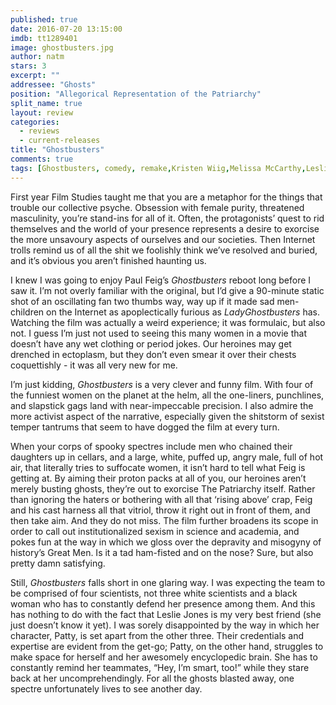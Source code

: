 ```yaml
---
published: true
date: 2016-07-20 13:15:00
imdb: tt1289401
image: ghostbusters.jpg
author: natm
stars: 3
excerpt: ""
addressee: "Ghosts"
position: "Allegorical Representation of the Patriarchy"
split_name: true
layout: review
categories: 
  - reviews
  - current-releases
title: "Ghostbusters"
comments: true
tags: [Ghostbusters, comedy, remake,Kristen Wiig,Melissa McCarthy,Leslie Jones,Kate McKinnon]
---
```

First year Film Studies taught me that you are a metaphor for the things that trouble our collective psyche. Obsession with female purity, threatened masculinity, you’re stand-ins for all of it. Often, the protagonists’ quest to rid themselves and the world of your presence represents a desire to exorcise the more unsavoury aspects of ourselves and our societies. Then Internet trolls remind us of all the shit we foolishly think we’ve resolved and buried, and it’s obvious you aren’t finished haunting us. 

I knew I was going to enjoy Paul Feig’s _Ghostbusters_ reboot long before I saw it. I’m not overly familiar with the original, but I’d give a 90-minute static shot of an oscillating fan two thumbs way, way up if it made sad men-children on the Internet as apoplectically furious as _LadyGhostbusters_ has. Watching the film was actually a weird experience; it was formulaic, but also not. I guess I’m just not used to seeing this many women in a movie that doesn’t have any wet clothing or period jokes. Our heroines may get drenched in ectoplasm, but they don’t even smear it over their chests coquettishly - it was all very new for me. 

I’m just kidding, _Ghostbusters_ is a very clever and funny film. With four of the funniest women on the planet at the helm, all the one-liners, punchlines, and slapstick gags land with near-impeccable precision. I also admire the more activist aspect of the narrative, especially given the shitstorm of sexist temper tantrums that seem to have dogged the film at every turn. 

When your corps of spooky spectres include men who chained their daughters up in cellars, and a large, white, puffed up, angry male, full of hot air, that literally tries to suffocate women, it isn’t hard to tell what Feig is getting at. By aiming their proton packs at all of you, our heroines aren’t merely busting ghosts, they’re out to exorcise The Patriarchy itself. Rather than ignoring the haters or bothering with all that ‘rising above’ crap, Feig and his cast harness all that vitriol, throw it right out in front of them, and then take aim. And they do not miss. The film further broadens its scope in order to call out institutionalized sexism in science and academia, and pokes fun at the way in which we gloss over the depravity and misogyny of history’s Great Men. Is it a tad ham-fisted and on the nose? Sure, but also pretty damn satisfying.

Still, _Ghostbusters_ falls short in one glaring way. I was expecting the team to be comprised of four scientists, not three white scientists and a black woman who has to constantly defend her presence among them. And this has nothing to do with the fact that Leslie Jones is my very best friend (she just doesn’t know it yet). I was sorely disappointed by the way in which her character, Patty, is set apart from the other three. Their credentials and expertise are evident from the get-go; Patty, on the other hand, struggles to make space for herself and her awesomely encyclopedic brain. She has to constantly remind her teammates, “Hey, I’m smart, too!” while they stare back at her uncomprehendingly. For all the ghosts blasted away, one spectre unfortunately lives to see another day. 